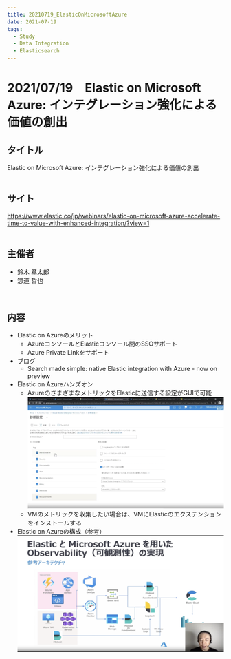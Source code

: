 ```yaml
---
title: 20210719_ElasticOnMicrosoftAzure
date: 2021-07-19
tags:
  - Study
  - Data Integration
  - Elasticsearch
---
```

# 2021/07/19　Elastic on Microsoft Azure: インテグレーション強化による価値の創出
## タイトル
Elastic on Microsoft Azure: インテグレーション強化による価値の創出  
<br>

## サイト
https://www.elastic.co/jp/webinars/elastic-on-microsoft-azure-accelerate-time-to-value-with-enhanced-integration/?view=1  
<br>

## 主催者
- 鈴木 章太郎  
- 惣道 哲也  
<br>

## 内容
- Elastic on Azureのメリット  
  - AzureコンソールとElasticコンソール間のSSOサポート  
  - Azure Private Linkをサポート  
- ブログ  
  - Search made simple: native Elastic integration with Azure - now on preview  
- Elastic on Azureハンズオン
  - AzureのさまざまなメトリックをElasticに送信する設定がGUIで可能  
  ![](./images/ElasticOnMicrosoftAzure_20210719_1.png)  
  - VMのメトリックを収集したい場合は、VMにElasticのエクステンションをインストールする  
- Elastic on Azureの構成（参考）  
  ![](./images/ElasticOnMicrosoftAzure_20210719_2.png)  
